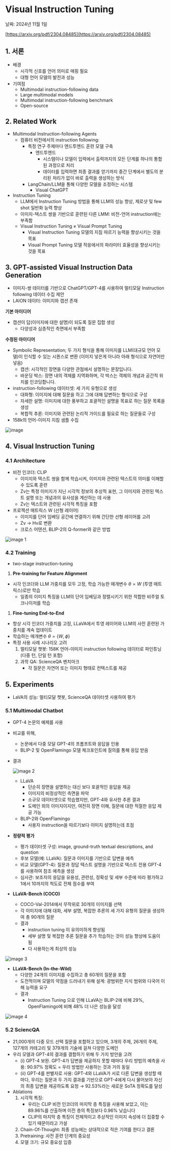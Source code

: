 # Visual Instruction Tuning

날짜: 2024년 11월 1일

[https://arxiv.org/pdf/2304.08485](https://arxiv.org/pdf/2304.08485)



## 1. 서론

- 배경
    - 시각적 신호를 언어 의미로 매핑 필요
    - 대형 언어 모델의 발전과 성능
- 기여점
    - Multimodal instruction-following data
    - Large multimodal models
    - Multimodal instruction-following benchmark
    - Open-source



## 2. Related Work

- Multimodal Instruction-following Agents
    - 컴퓨터 비전에서의 instruction following:
        - 특정 연구 주제마다 엔드투엔드 훈련 모델 구축
            - 엔드투엔드
                - 시스템이나 모델이 입력에서 출력까지의 모든 단계를 하나의 통합된 과정으로 처리
                - 데이터를 입력하면 최종 결과를 얻기까지 중간 단계에서 별도의 분리된 처리가 없이 바로 출력을 생성하는 방식
        - LangChain/LLM을 통해 다양한 모델을 조정하는 시스템
            - Visual ChatGPT
- Instruction Tuning
    - LLM에서 Instruction Tuning 방법을 통해 LLM의 성능 향상, 제로샷 및 few shot 일반화 능력 향상
    - 이미지-텍스트 쌍을 기반으로 훈련된 다른 LMM: 비전-언어 instruction에는 부족함
    - Visual Instruction Tuning ≠ Visual Prompt Tuning
        - Visual Instruction Tuning 모델의 지침 따르기 능력을 향상시키는 것을 목표
        - Visual Prompt Tuning 모델 적응에서의 파라미터 효율성을 향상시키는 것을 목표



## 3. GPT-assisted Visual Instruction Data Generation

- 이미지-쌍 데이터를 기반으로 ChatGPT/GPT-4를 사용하여 멀티모달 Instruction following 데이터 수집 제안
- LAION 데이터: 이미지와 캡션 존재

**기본 아이디어**

- 캡션이 답(이미지에 대한 설명)이 되도록 질문 집합 생성
    - 다양성과 심층적인 측면에서 부족함

**수정된 아이디어**

- Symbolic Representation; 두 가지 형식을 통해 이미지를 LLM(대규모 언어 모델)이 인식할 수 있는 시퀀스로 변환 (이미지 넣은게 아니라 아래 형식으로 자연어만 넣음)
    - 캡션: 시각적인 장면을 다양한 관점에서 설명하는 문장입니다.
    - 바운딩 박스: 장면 내의 객체를 지역화하며, 각 박스는 객체의 개념과 공간적 위치를 인코딩합니다.
- instruction-following 데이터셋: 세 가지 유형으로 생성
    - 대화형: 이미지에 대해 질문을 하고 그에 대해 답변하는 형식으로 구성
    - 자세한 설명: 이미지에 대한 풍부하고 포괄적인 설명을 목표로 하는 질문 목록을 생성
    - 복합적 추론: 이미지와 관련된 논리적 가이드를 필요로 하는 질문들로 구성
- 158k의 언어-이미지 지침 샘플 수집

![image](https://github.com/user-attachments/assets/a9520e4d-18ae-426a-a324-f17543623dc3)



## 4. Visual Instruction Tuning

### 4.1 Architecture

- 비전 인코더: CLIP
    - 이미지와 텍스트 쌍을 함께 학습시켜, 이미지와 관련된 텍스트의 의미를 이해할 수 있도록 훈련
    - Zv는 특정 이미지가 지닌 시각적 정보의 추상적 표현, 그 이미지와 관련된 텍스트 설명 또는 개념과의 유사성을 계산하는 데 사용
    - Zv는 텍스트와 관련된 시각적 특징을 포함
- 프로젝션 매트릭스 W (선형 레이어)
    - 이미지를 단어 임베딩 공간에 연결하기 위해 간단한 선형 레이어를 고려
    - Zv → Hv로 변환
    - 크로스 어텐션, BLIP-2의 Q-former와 같은 방법

![image 1](https://github.com/user-attachments/assets/c8aa1757-778e-4d49-9584-dce7b62c266c)


### 4.2 Training

- two-stage instruction-tuning

1. **Pre-training for Feature Alignment**
- 시각 인코더와 LLM 가중치를 모두 고정, 학습 가능한 매개변수 $\theta = W$ (투영 매트릭스)로만 학습
    - 일종의 이미지 특징을 LLM의 단어 임베딩과 정렬시키기 위한 적합한 비주얼 토크나이저를 학습

1. **Fine-tuning End-to-End**
- 항상 시각 인코더 가중치를 고정, LLaVA에서 투영 레이어와 LLM의 사전 훈련된 가중치를 계속 업데이트
- 학습하는 매개변수 $\theta = \{W, \phi\}$
- 특정 사용 사례 시나리오 고려
    1. 멀티모달 챗봇: 158K 언어-이미지 instruction following 데이터로 파인튜닝 (다중 턴, 단일 턴 포함)
    2. 과학 QA: ScienceQA 벤치마크
        - 각 질문은 자연어 또는 이미지 형태로 컨텍스트를 제공



## 5. Experiments

- LaVA의 성능: 멀티모달 챗봇, ScienceQA 데이터셋 사용하여 평가

### 5.1 Multimodal Chatbot

- GPT-4 논문의 예제를 사용
- 비교를 위해,
    - 논문에서 다중 모달 GPT-4의 프롬프트와 응답을 인용
    - BLIP-2 및 OpenFlamingo 모델 체크포인트에 질의를 통해 응답 받음
- 결과
    
    ![image 2](https://github.com/user-attachments/assets/44f8274c-d0c4-413a-a0b1-cd0d8e9fcbae)
    
    - LLaVA
        - 단순히 장면을 설명하는 대신 보다 포괄적인 응답을 제공
        - 이미지의 비정상적인 측면을 파악
        - 소규모 데이터셋으로 학습했지만, GPT-4와 유사한 추론 결과
        - 도메인 외의 이미지이지만, 여전히 장면 이해, 질문에 대한 적절한 응답 제공 가능
    - BLIP-2와 OpenFlamingo
        - 사용자 instruction을 따르기보다 이미지 설명하는데 초점

- **정량적 평가**
    - 평가 데이터셋 구성: image, ground-truth textual descriptions, and question
    - 후보 모델(예: LLaVA): 질문과 이미지를 기반으로 답변을 예측
    - 비교 모델(GPT-4): 질문과 정답 텍스트 설명을 기반으로 텍스트 전용 GPT-4를 사용하여 참조 예측을 생성
    - 심사관: 보조자의 응답을 유용성, 관련성, 정확성 및 세부 수준에 따라 평가하고 1에서 10까지의 척도로 전체 점수를 부여


- **LLaVA-Bench (COCO)**
    - COCO-Val-2014에서 무작위로 30개의 이미지를 선택
    - 각 이미지에 대해 대화, 세부 설명, 복잡한 추론의 세 가지 유형의 질문을 생성하여 총 90개의 질문
    - 결과
        - instruction tuning 이 유의미하게 향상됨
        - 세부 설명 및 복잡한 추론 질문을 추가 학습하는 것이 성능 향상에 도움이 됨
        - 다 사용하는게 최상의 성능

![image 3](https://github.com/user-attachments/assets/254bc104-ec50-4008-80cb-1548c33a3489)

- **LLaVA-Bench (In-the-Wild)**
    - 다양한 24개의 이미지를 수집하고 총 60개의 질문을 포함
    - 도전적이며 모델의 약점을 드러내기 위해 설계: 광범위한 지식 범위와 다국어 이해 능력을 요구
    - 결과
        - Instruction Tuning 으로 인해 LLaVA는 BLIP-2에 비해 29%, OpenFlamingo에 비해 48% 더 나은 성능을 달성

![image 4](https://github.com/user-attachments/assets/34e568f4-d778-445c-b139-8437eeafe374)


### 5.2 SciencQA

- 21,000개의 다중 모드 선택 질문을 포함하고 있으며, 3개의 주제, 26개의 주제, 127개의 카테고리 및 379개의 기술에 걸쳐 다양한 도메인
- 우리 모델과 GPT-4의 결과를 결합하기 위해 두 가지 방안을 고려
    - (i) GPT-4 보완. GPT-4가 답변을 제공하지 못할 때마다 우리 방법의 예측을 사용: 90.97% 정확도 = 우리 방법만 사용하는 것과 거의 동일
    - (ii) GPT-4를 판별자로 사용: GPT-4와 LLaVA가 서로 다른 답변을 생성할 때마다, 우리는 질문과 두 가지 결과를 기반으로 GPT-4에게 다시 물어보아 자신의 최종 답변을 제공하도록 요청 → 92.53%라는 새로운 SoTA 정확도를 달성
- Ablations
    1. 시각적 특징: 
        - 우리는 CLIP 비전 인코더의 마지막 층 특징을 사용해 보았고, 이는 89.96%를 산출하며 이전 층의 특징보다 0.96% 낮습니다
        - CLIP의 마지막 층 특징이 전체적이고 추상적인 이미지 속성에 더 집중할 수 있기 때문이라고 가설
    2. Chain-Of-Thought: 최종 성능에는 상대적으로 적은 기여를 한다고 결론
    3. Pretraining: 사전 훈련 단계의 중요성
    4. 모델 크기: 규모 중요성 입증